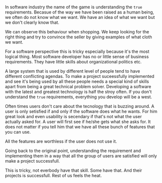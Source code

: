 In software industry the name of the game is understanding the `true` requirements. Becasue of the way we have been raised as a human being, we often do not know what we want. We have an idea of what we want but we don't clearly know that.

We can observe this behaviour when shopping. We keep looking for the right thing and try to convince the seller by giving examples of what cloth we want. 

For a software perspective this is tricky especially because it's the most logical thing. Most software developer has no or little sense of business requirements. They have little skills about organizational politics etc. 

A large system that is used by different level of people tend to have different conflicting agendas. To make a project suceessfully implemented and see it's being used by all these people needs a special kind of skills apart from being a great technical problem solver. Developing a software with the latest and greatest technology is half the stroy often. If you don't understand the `true` requirements, everything you develop will be a west. 

Often times users don't care about the tecnology that is buzzing around. A user is only setisfied if and only if the software does what he wants. For him great look and even usability is secendary if that's not what the user actually asked for. A user will first see if he/she gets what she asks for. It does not matter if you tell him that we have all these bunch of features that you can use.

All the features are worthless if the user does not use it.

Going back to the original point, understanding the requirement and implementing them in a way that all the group of users are satisfied will only make a project successfull. 

This is tricky, not everbody have that skill. Some have that. And their projects is successfull. Rest of us feels the heat.
